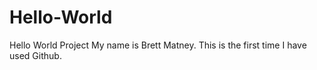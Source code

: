 # Hello-World
Hello World Project
My name is Brett Matney. This is the first time I have used Github. 
